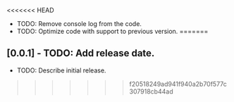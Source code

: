<<<<<<< HEAD

* TODO: Remove console log from the code.
* TODO: Optimize code with support to previous version.
=======
## [0.0.1] - TODO: Add release date.

* TODO: Describe initial release.
>>>>>>> f20518249ad941f940a2b70f577c307918cb44ad
